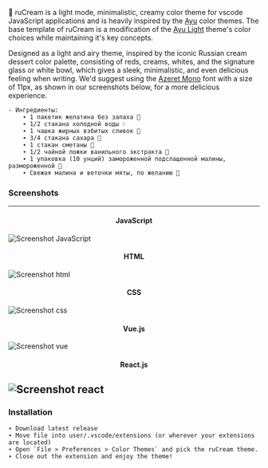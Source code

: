 <!--p align="center"><img src="http://svgur.com/i/3Dp.svg"></p-->
🍦 ruCream is a light mode, minimalistic, creamy color theme for vscode JavaScript applications and is heavily inspired by the [Ayu][] color themes. The base template of ruCream is a modification of the [Ayu Light][] theme's color choices while maintaining it's key concepts.

Designed as a light and airy theme, inspired by the iconic Russian cream dessert color palette, consisting of reds, creams, whites, and the signature glass or white bowl, which gives a sleek, minimalistic, and even delicious feeling when writing. We'd suggest using the [Azeret Mono][] font with a size of 11px, as shown in our screenshots below, for a more delicious experience.

    - Ингредиенты:
        ∙ 1 пакетик желатина без запаха 🍮
        ∙ 1/2 стакана холодной воды 💧
        ∙ 1 чашка жирных взбитых сливок 🍦
        ∙ 3/4 стакана сахара 🍬
        ∙ 1 стакан сметаны 🥛
        ∙ 1/2 чайной ложки ванильного экстракта 🥄
        ∙ 1 упаковка (10 унций) замороженной подслащенной малины, размороженной 🍓
        ∙ Свежая малина и веточки мяты, по желанию 🌿

   [Ayu]: https://github.com/ayu-theme
   [Ayu Light]: https://github.com/ayu-theme/vscode-ayu/blob/master/assets/light.png
   [Azeret Mono]: https://fonts.google.com/specimen/Azeret+Mono

### Screenshots
-----------

<div align="center"> <h4> JavaScript </h4> </div>

![Screenshot JavaScript](https://imgur.com/Q8AEX2R.png)

<div align="center"> <h4> HTML </h4> </div>

![Screenshot html](https://imgur.com/oH4M10p.png)

<div align="center"> <h4> CSS </h4> </div>

![Screenshot css](https://imgur.com/v823ohS.png)

<div align="center"> <h4> Vue.js </h4> </div>

![Screenshot vue](https://imgur.com/ZoLC79e.png)

<div align="center"> <h4> React.js </h4> </div>

![Screenshot react](https://imgur.com/n7k7u2a.png)
------------------------------------------------

### Installation
    ∙ Download latest release
    ∙ Move file into user/.vscode/extensions (or wherever your extensions are located)
    ∙ Open `File > Preferences > Color Themes` and pick the ruCream theme.
    ∙ Close out the extension and enjoy the theme!